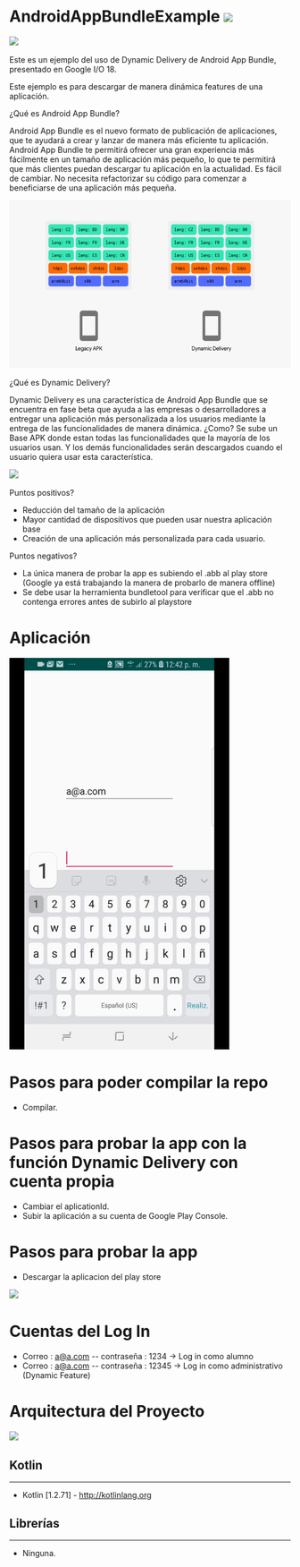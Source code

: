 # AndroidAppBundleExample <a href="https://play.google.com/store/apps/details?id=com.carlosu.androidappbundleexample.ondemand"><img src="https://png2.kisspng.com/sh/8d69c6e7892e9eb0b93d553b5b455df0/L0KzQYm3VMA3N5VAj5H0aYP2gLBuTfdwd5hxfZ95bHH8PbL1hQJwcZUyeeJ5LYP3f8PsTfdwd5hxfZ95bHH8PYbog8diOmNnTasAYke8PomAVMU2QWE6Sac7M0C2Qoe4WcM3Pl91htk=/kisspng-google-play-android-app-store-google-play-5ac7a22b595b79.874559051523032619366.png" height="40" /></a>

<img src="https://developer.android.com/static/images/app-bundle/app-bundle-logo.svg" height="100" />

Este es un ejemplo del uso de Dynamic Delivery de Android App Bundle, presentado en Google I/O 18.

Este ejemplo es para descargar de manera dinámica features de una aplicación.

¿Qué es Android App Bundle?

Android App Bundle es el nuevo formato de publicación de aplicaciones, que te ayudará a crear y lanzar de manera más eficiente tu aplicación. Android App Bundle te permitirá ofrecer una gran experiencia más fácilmente en un tamaño de aplicación más pequeño, lo que te permitirá que más clientes puedan descargar tu aplicación en la actualidad. Es fácil de cambiar. No necesita refactorizar su código para comenzar a beneficiarse de una aplicación más pequeña.

<img src="/images/appBundle.gif" height="300" />

¿Qué es Dynamic Delivery?

Dynamic Delivery es una característica de Android App Bundle que se encuentra en fase beta que ayuda a las empresas o desarrolladores a entregar una aplicación más personalizada a los usuarios mediante la entrega de las funcionalidades de manera dinámica. ¿Como? Se sube un Base APK donde estan todas las funcionalidades que la mayoría de los usuarios usan. Y los demás funcionalidades serán descargados cuando el usuario quiera usar esta característica.

<img src="https://i.imgur.com/ztrm7ko.png" height="500" />

Puntos positivos?

* Reducción del tamaño de la aplicación
* Mayor cantidad de dispositivos que pueden usar nuestra aplicación base
* Creación de una aplicación más personalizada para cada usuario.

Puntos negativos?

* La única manera de probar la app es subiendo el .abb al play store (Google ya está trabajando la manera de probarlo de manera offline)
* Se debe usar la herramienta bundletool para verificar que el .abb no contenga errores antes de subirlo al playstore

# Aplicación
<img src="/images/app.gif" height="700" />

# Pasos para poder compilar la repo
* Compilar.

# Pasos para probar la app con la función Dynamic Delivery con cuenta propia
* Cambiar el aplicationId.
* Subir la aplicación a su cuenta de Google Play Console.

# Pasos para probar la app
* Descargar la aplicacion del play store 

<a href="https://play.google.com/store/apps/details?id=com.carlosu.androidappbundleexample.ondemand"><img src="https://png2.kisspng.com/sh/8d69c6e7892e9eb0b93d553b5b455df0/L0KzQYm3VMA3N5VAj5H0aYP2gLBuTfdwd5hxfZ95bHH8PbL1hQJwcZUyeeJ5LYP3f8PsTfdwd5hxfZ95bHH8PYbog8diOmNnTasAYke8PomAVMU2QWE6Sac7M0C2Qoe4WcM3Pl91htk=/kisspng-google-play-android-app-store-google-play-5ac7a22b595b79.874559051523032619366.png" height="100" /></a>

# Cuentas del Log In
* Correo : a@a.com -- contraseña : 1234 -> Log in como alumno
* Correo : a@a.com -- contraseña : 12345 -> Log in como administrativo (Dynamic Feature)

# Arquitectura del Proyecto
 ![](https://i.imgur.com/CF7YKcw.jpg)

## Kotlin
---
 * Kotlin [1.2.71] - http://kotlinlang.org
 
 ## Librerías
---
 * Ninguna.
